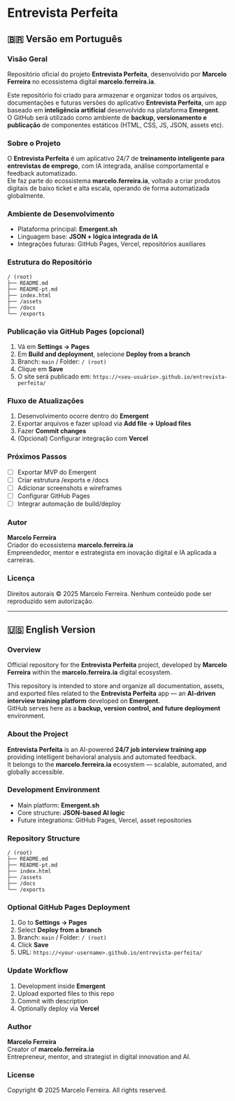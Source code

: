 # Entrevista Perfeita

## 🇧🇷 Versão em Português

### Visão Geral
Repositório oficial do projeto **Entrevista Perfeita**, desenvolvido por **Marcelo Ferreira** no ecossistema digital **marcelo.ferreira.ia**.

Este repositório foi criado para armazenar e organizar todos os arquivos, documentações e futuras versões do aplicativo **Entrevista Perfeita**, um app baseado em **inteligência artificial** desenvolvido na plataforma **Emergent**.  
O GitHub será utilizado como ambiente de **backup, versionamento e publicação** de componentes estáticos (HTML, CSS, JS, JSON, assets etc).

### Sobre o Projeto
O **Entrevista Perfeita** é um aplicativo 24/7 de **treinamento inteligente para entrevistas de emprego**, com IA integrada, análise comportamental e feedback automatizado.  
Ele faz parte do ecossistema **marcelo.ferreira.ia**, voltado a criar produtos digitais de baixo ticket e alta escala, operando de forma automatizada globalmente.

### Ambiente de Desenvolvimento
- Plataforma principal: **Emergent.sh**
- Linguagem base: **JSON + lógica integrada de IA**
- Integrações futuras: GitHub Pages, Vercel, repositórios auxiliares

### Estrutura do Repositório
```
/ (root)
├── README.md
├── README-pt.md
├── index.html
├── /assets
├── /docs
└── /exports
```

### Publicação via GitHub Pages (opcional)
1. Vá em **Settings → Pages**
2. Em **Build and deployment**, selecione **Deploy from a branch**
3. Branch: `main` / Folder: `/ (root)`
4. Clique em **Save**
5. O site será publicado em: `https://<seu-usuário>.github.io/entrevista-perfeita/`

### Fluxo de Atualizações
1. Desenvolvimento ocorre dentro do **Emergent**
2. Exportar arquivos e fazer upload via **Add file → Upload files**
3. Fazer **Commit changes**
4. (Opcional) Configurar integração com **Vercel**

### Próximos Passos
- [ ] Exportar MVP do Emergent
- [ ] Criar estrutura /exports e /docs
- [ ] Adicionar screenshots e wireframes
- [ ] Configurar GitHub Pages
- [ ] Integrar automação de build/deploy

### Autor
**Marcelo Ferreira**  
Criador do ecossistema **marcelo.ferreira.ia**  
Empreendedor, mentor e estrategista em inovação digital e IA aplicada a carreiras.

### Licença
Direitos autorais © 2025 Marcelo Ferreira. Nenhum conteúdo pode ser reproduzido sem autorização.

---

## 🇺🇸 English Version

### Overview
Official repository for the **Entrevista Perfeita** project, developed by **Marcelo Ferreira** within the **marcelo.ferreira.ia** digital ecosystem.

This repository is intended to store and organize all documentation, assets, and exported files related to the **Entrevista Perfeita** app — an **AI-driven interview training platform** developed on **Emergent**.  
GitHub serves here as a **backup, version control, and future deployment** environment.

### About the Project
**Entrevista Perfeita** is an AI-powered **24/7 job interview training app** providing intelligent behavioral analysis and automated feedback.  
It belongs to the **marcelo.ferreira.ia** ecosystem — scalable, automated, and globally accessible.

### Development Environment
- Main platform: **Emergent.sh**
- Core structure: **JSON-based AI logic**
- Future integrations: GitHub Pages, Vercel, asset repositories

### Repository Structure
```
/ (root)
├── README.md
├── README-pt.md
├── index.html
├── /assets
├── /docs
└── /exports
```

### Optional GitHub Pages Deployment
1. Go to **Settings → Pages**
2. Select **Deploy from a branch**
3. Branch: `main` / Folder: `/ (root)`
4. Click **Save**
5. URL: `https://<your-username>.github.io/entrevista-perfeita/`

### Update Workflow
1. Development inside **Emergent**
2. Upload exported files to this repo
3. Commit with description
4. Optionally deploy via **Vercel**

### Author
**Marcelo Ferreira**  
Creator of **marcelo.ferreira.ia**  
Entrepreneur, mentor, and strategist in digital innovation and AI.

### License
Copyright © 2025 Marcelo Ferreira. All rights reserved.

